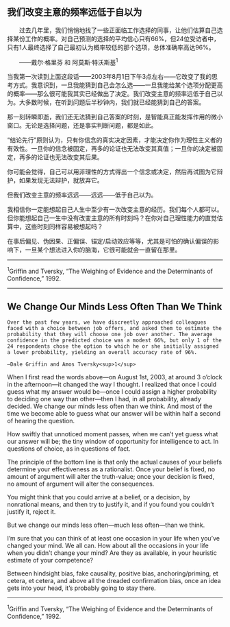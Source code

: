 ## 我们改变主意的频率远低于自以为

　　过去几年里，我们悄悄地找了一些正面临工作选择的同事，让他们估算自己选择某份工作的概率。对自己预测的选择的平均信心只有66%，但24位受访者中，只有1人最终选择了自己最初认为概率较低的那个选项，总体准确率高达96%。

　　——戴尔·格里芬 和 阿莫斯·特沃斯基<sup>1</sup>

当我第一次读到上面这段话——2003年8月1日下午3点左右——它改变了我的思考方式。我意识到，一旦我能猜到自己会怎么选——一旦我能给某个选项分配更高的概率——那么很可能我其实已经做出了决定。我们改变主意的频率远低于自己以为。大多数时候，在听到问题后半秒钟内，我们就已经能猜到自己的答案。

那一刻转瞬即逝，我们还无法猜到自己答案的时刻，是智能真正能发挥作用的微小窗口。无论是选择问题，还是事实判断问题，都是如此。

“结论先行”原则认为，只有你信念的真实决定因素，才能决定你作为理性主义者的有效性。一旦你的信念被固定，再多的论证也无法改变其真值；一旦你的决定被固定，再多的论证也无法改变其后果。

你可能会觉得，自己可以用非理性的方式得出一个信念或决定，然后再试图为它辩护，如果发现无法辩护，就放弃它。

但我们改变主意的频率远远——远远——低于自己以为。

我相信你一定能想起自己人生中至少有一次改变主意的经历。我们每个人都可以。但你能想起自己一生中没有改变主意的所有时刻吗？在你对自己理性能力的直觉估算中，这些时刻同样容易被想起吗？

在事后偏见、伪因果、正偏误、锚定/启动效应等等，尤其是可怕的确认偏误的影响下，一旦某个想法进入你的脑海，它很可能就会一直留在那里。

---

<sup>1</sup>Griffin and Tversky, “The Weighing of Evidence and the Determinants of Confidence,” 1992.

---

## We Change Our Minds Less Often Than We Think

	Over the past few years, we have discreetly approached colleagues faced with a choice between job offers, and asked them to estimate the probability that they will choose one job over another. The average confidence in the predicted choice was a modest 66%, but only 1 of the 24 respondents chose the option to which he or she initially assigned a lower probability, yielding an overall accuracy rate of 96%.

	—Dale Griffin and Amos Tversky<sup>1</sup>

When I first read the words above—on August 1st, 2003, at around 3 o’clock in the afternoon—it changed the way I thought. I realized that once I could guess what my answer would be—once I could assign a higher probability to deciding one way than other—then I had, in all probability, already decided. We change our minds less often than we think. And most of the time we become able to guess what our answer will be within half a second of hearing the question.

How swiftly that unnoticed moment passes, when we can’t yet guess what our answer will be; the tiny window of opportunity for intelligence to act. In questions of choice, as in questions of fact.

The principle of the bottom line is that only the actual causes of your beliefs determine your effectiveness as a rationalist. Once your belief is fixed, no amount of argument will alter the truth-value; once your decision is fixed, no amount of argument will alter the consequences.

You might think that you could arrive at a belief, or a decision, by nonrational means, and then try to justify it, and if you found you couldn’t justify it, reject it.

But we change our minds less often—much less often—than we think.

I’m sure that you can think of at least one occasion in your life when you’ve changed your mind. We all can. How about all the occasions in your life when you didn’t change your mind? Are they as available, in your heuristic estimate of your competence?

Between hindsight bias, fake causality, positive bias, anchoring/priming, et cetera, et cetera, and above all the dreaded confirmation bias, once an idea gets into your head, it’s probably going to stay there.

---

<sup>1</sup>Griffin and Tversky, “The Weighing of Evidence and the Determinants of Confidence,” 1992.